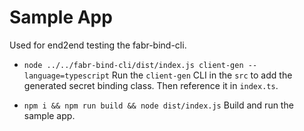 # Sample App

Used for end2end testing the fabr-bind-cli.

- `node ../../fabr-bind-cli/dist/index.js client-gen --language=typescript` Run the `client-gen` CLI in the `src` to add the generated secret binding class. Then reference it in `index.ts`.

- `npm i && npm run build && node dist/index.js` Build and run the sample app.
